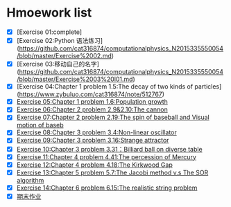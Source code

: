 # Hmoework list
- [x] [Exercise 01:complete] 
- [x] [Exercise 02:Python 语法练习] (https://github.com/cat316874/computationalphysics_N2015335550054/blob/master/Exercise%2002.md)
- [x] [Exercise 03:移动自己的名字] (https://github.com/cat316874/computationalphysics_N2015335550054/blob/master/Exercise%2003%20l01.md)
- [x] [Exercise 04:Chapter 1 problem 1.5:The decay of two kinds of particles] (https://www.zybuluo.com/cat316874/note/512767)
- [x] [Exercise 05:Chapter 1 problem 1.6:Population growth](https://www.zybuluo.com/cat316874/note/512767)
- [x] [Exercise 06:Chapter 2 problem 2.9&2.10:The cannon](https://www.zybuluo.com/cat316874/note/512767)
- [x] [Exercise 07:Chapter 2 problem 2.19:The spin of baseball and Visual motion of baseb](https://www.zybuluo.com/cat316874/note/512767)
- [x] [Exercise 08:Chapter 3 problem 3.4:Non-linear oscillator](https://www.zybuluo.com/cat316874/note/512767)
- [x] [Exercise 09:Chapter 3 problem 3.16:Strange attractor](https://www.zybuluo.com/cat316874/note/512767)
- [x] [Exercise 10:Chapter 3 problem 3.31：Billiard ball on diverse table](https://www.zybuluo.com/cat316874/note/512767)
- [x] [Exercise 11:Chapter 4 problem 4.41:The percession of Mercury](https://www.zybuluo.com/cat316874/note/512767)
- [x] [Exercise 12:Chapter 4 problem 4.18:The Kirkwood Gap](https://www.zybuluo.com/cat316874/note/512767)
- [x] [Exercise 13:Chapter 5 problem 5.7:The Jacobi method v.s The SOR algorithm](https://www.zybuluo.com/cat316874/note/512767)
- [x] [Exercise 14:Chapter 6 problem 6.15:The realistic string problem](https://github.com/cat316874/computationalphysics_N2015335550054/blob/master/%E6%9C%9F%E6%9C%AB.md)
- [x] [期末作业](https://github.com/cat316874/computationalphysics_N2015335550054/blob/master/%E6%9C%9F%E6%9C%AB.md)
